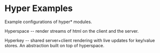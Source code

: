 # Hyper Examples #
Example configurations of hyper* modules.

Hyperspace -- render streams of html on the client and the server.

Hyperkey -- shared server+client rendering with live updates for key/value stores. An abstraction built on top of hyperspace.


